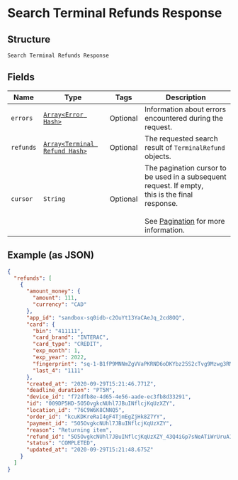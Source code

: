 
# Search Terminal Refunds Response

## Structure

`Search Terminal Refunds Response`

## Fields

| Name | Type | Tags | Description |
|  --- | --- | --- | --- |
| `errors` | [`Array<Error Hash>`](../../doc/models/error.md) | Optional | Information about errors encountered during the request. |
| `refunds` | [`Array<Terminal Refund Hash>`](../../doc/models/terminal-refund.md) | Optional | The requested search result of `TerminalRefund` objects. |
| `cursor` | `String` | Optional | The pagination cursor to be used in a subsequent request. If empty,<br>this is the final response.<br><br>See [Pagination](../../https://developer.squareup.com/docs/basics/api101/pagination) for more information. |

## Example (as JSON)

```json
{
  "refunds": [
    {
      "amount_money": {
        "amount": 111,
        "currency": "CAD"
      },
      "app_id": "sandbox-sq0idb-c2OuYt13YaCAeJq_2cd8OQ",
      "card": {
        "bin": "411111",
        "card_brand": "INTERAC",
        "card_type": "CREDIT",
        "exp_month": 1,
        "exp_year": 2022,
        "fingerprint": "sq-1-B1fP9MNNmZgVVaPKRND6oDKYbz25S2cTvg9Mzwg3RMTK1zT1PiGRT-AE3nTA8vSmmw",
        "last_4": "1111"
      },
      "created_at": "2020-09-29T15:21:46.771Z",
      "deadline_duration": "PT5M",
      "device_id": "f72dfb8e-4d65-4e56-aade-ec3fb8d33291",
      "id": "009DP5HD-5O5OvgkcNUhl7JBuINflcjKqUzXZY",
      "location_id": "76C9W6K8CNNQ5",
      "order_id": "kcuKDKreRaI4gF4TjmEgZjHk8Z7YY",
      "payment_id": "5O5OvgkcNUhl7JBuINflcjKqUzXZY",
      "reason": "Returning item",
      "refund_id": "5O5OvgkcNUhl7JBuINflcjKqUzXZY_43Q4iGp7sNeATiWrUruA1EYeMRUXaddXXlDDJ1EQLvb",
      "status": "COMPLETED",
      "updated_at": "2020-09-29T15:21:48.675Z"
    }
  ]
}
```

